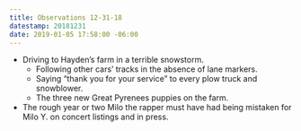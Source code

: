 ```yaml
---
title: Observations 12-31-18
datestamp: 20181231
date: 2019-01-05 17:58:00 -06:00
---
```


- Driving to Hayden’s farm in a terrible snowstorm.
	- Following other cars’ tracks in the absence of lane markers.
	- Saying “thank you for your service” to every plow truck and snowblower.
	- The three new Great Pyrenees puppies on the farm.
- The rough year or two Milo the rapper must have had being mistaken for Milo Y. on concert listings and in press.
